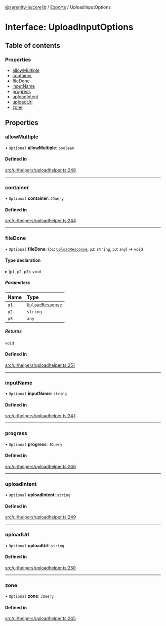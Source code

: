 [@serenity-is/corelib](../README.md) / [Exports](../modules.md) / UploadInputOptions

# Interface: UploadInputOptions

## Table of contents

### Properties

- [allowMultiple](UploadInputOptions.md#allowmultiple)
- [container](UploadInputOptions.md#container)
- [fileDone](UploadInputOptions.md#filedone)
- [inputName](UploadInputOptions.md#inputname)
- [progress](UploadInputOptions.md#progress)
- [uploadIntent](UploadInputOptions.md#uploadintent)
- [uploadUrl](UploadInputOptions.md#uploadurl)
- [zone](UploadInputOptions.md#zone)

## Properties

### allowMultiple

• `Optional` **allowMultiple**: `boolean`

#### Defined in

[src/ui/helpers/uploadhelper.ts:248](https://github.com/serenity-is/serenity/blob/master/packages/corelib/src/ui/helpers/uploadhelper.ts#L248)

___

### container

• `Optional` **container**: `JQuery`

#### Defined in

[src/ui/helpers/uploadhelper.ts:244](https://github.com/serenity-is/serenity/blob/master/packages/corelib/src/ui/helpers/uploadhelper.ts#L244)

___

### fileDone

• `Optional` **fileDone**: (`p1`: [`UploadResponse`](UploadResponse.md), `p2`: `string`, `p3`: `any`) => `void`

#### Type declaration

▸ (`p1`, `p2`, `p3`): `void`

##### Parameters

| Name | Type |
| :------ | :------ |
| `p1` | [`UploadResponse`](UploadResponse.md) |
| `p2` | `string` |
| `p3` | `any` |

##### Returns

`void`

#### Defined in

[src/ui/helpers/uploadhelper.ts:251](https://github.com/serenity-is/serenity/blob/master/packages/corelib/src/ui/helpers/uploadhelper.ts#L251)

___

### inputName

• `Optional` **inputName**: `string`

#### Defined in

[src/ui/helpers/uploadhelper.ts:247](https://github.com/serenity-is/serenity/blob/master/packages/corelib/src/ui/helpers/uploadhelper.ts#L247)

___

### progress

• `Optional` **progress**: `JQuery`

#### Defined in

[src/ui/helpers/uploadhelper.ts:246](https://github.com/serenity-is/serenity/blob/master/packages/corelib/src/ui/helpers/uploadhelper.ts#L246)

___

### uploadIntent

• `Optional` **uploadIntent**: `string`

#### Defined in

[src/ui/helpers/uploadhelper.ts:249](https://github.com/serenity-is/serenity/blob/master/packages/corelib/src/ui/helpers/uploadhelper.ts#L249)

___

### uploadUrl

• `Optional` **uploadUrl**: `string`

#### Defined in

[src/ui/helpers/uploadhelper.ts:250](https://github.com/serenity-is/serenity/blob/master/packages/corelib/src/ui/helpers/uploadhelper.ts#L250)

___

### zone

• `Optional` **zone**: `JQuery`

#### Defined in

[src/ui/helpers/uploadhelper.ts:245](https://github.com/serenity-is/serenity/blob/master/packages/corelib/src/ui/helpers/uploadhelper.ts#L245)
